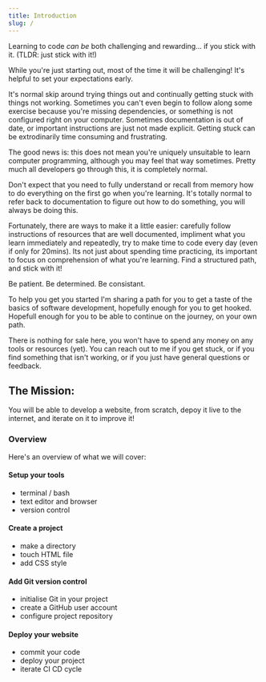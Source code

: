```yaml
---
title: Introduction
slug: /
---
```


Learning to code _can be_ both challenging and rewarding... if you stick with it. (TLDR: just stick with it!)

While you're just starting out, most of the time it will be challenging! It's helpful to set your expectations early.

It's normal skip around trying things out and continually getting stuck with things not working. Sometimes you can't even begin to follow along some exercise because you're missing dependencies, or something is not configured right on your computer. Sometimes documentation is out of date, or important instructions are just not made explicit. Getting stuck can be extrodinarily time consuming and frustrating.

The good news is: this does not mean you're uniquely unsuitable to learn computer programming, although you may feel that way sometimes. Pretty much all developers go through this, it is completely normal.

Don't expect that you need to fully understand or recall from memory how to do everything on the first go when you're learning. It's totally normal to refer back to documentation to figure out how to do something, you will always be doing this.

Fortunately, there are ways to make it a little easier: carefully follow instructions of resources that are well documented, impliment what you learn immediately and repeatedly, try to make time to code every day (even if only for 20mins). Its not just about spending time practicing, its important to focus on comprehension of what you're learning. Find a structured path, and stick with it!

Be patient. Be determined. Be consistant.

To help you get you started I'm sharing a path for you to get a taste of the basics of software development, hopefully enough for you to get hooked. Hopefull enough for you to be able to continue on the journey, on your own path.

There is nothing for sale here, you won't have to spend any money on any tools or resources (yet). You can reach out to me if you get stuck, or if you find something that isn't working, or if you just have general questions or feedback.

## The Mission:

You will be able to develop a website, from scratch, depoy it live to the internet, and iterate on it to improve it!

### Overview

Here's an overview of what we will cover:

#### Setup your tools

- terminal / bash
- text editor and browser
- version control

#### Create a project

- make a directory
- touch HTML file
- add CSS style

#### Add Git version control

- initialise Git in your project
- create a GitHub user account
- configure project repository

#### Deploy your website

- commit your code
- deploy your project
- iterate CI CD cycle

